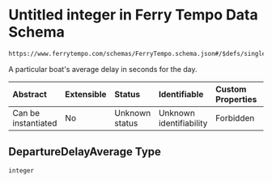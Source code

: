 # Untitled integer in Ferry Tempo Data Schema

```txt
https://www.ferrytempo.com/schemas/FerryTempo.schema.json#/$defs/singleBoatData/properties/DepartureDelayAverage
```

A particular boat's average delay in seconds for the day.

| Abstract            | Extensible | Status         | Identifiable            | Custom Properties | Additional Properties | Access Restrictions | Defined In                                                                           |
| :------------------ | :--------- | :------------- | :---------------------- | :---------------- | :-------------------- | :------------------ | :----------------------------------------------------------------------------------- |
| Can be instantiated | No         | Unknown status | Unknown identifiability | Forbidden         | Allowed               | none                | [FerryTempo.schema.json\*](../schemas/FerryTempo.schema.json "open original schema") |

## DepartureDelayAverage Type

`integer`
